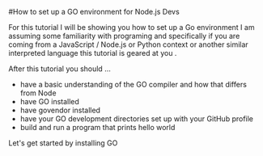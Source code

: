 #How to set up a GO environment for Node.js Devs

For this tutorial I will be showing you how to set up a Go environment
I am assuming some familiarity with programing and specifically if you are
coming from a JavaScript / Node.js or Python context or another similar
interpreted language this tutorial is geared at you .

After this tutorial you should ...
* have a basic understanding of the GO compiler and how that differs from Node
* have GO installed
* have govendor installed
* have your GO development directories set up with your GitHub profile
* build and run a program that prints hello world


Let's get started by installing GO
